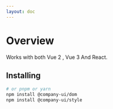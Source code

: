 ```yaml
---
layout: doc
---
```


# Overview

Works with both Vue 2 , Vue 3 And React.

## Installing

```bash
# or pnpm or yarn
npm install @company-ui/dom
npm install @company-ui/style
```
